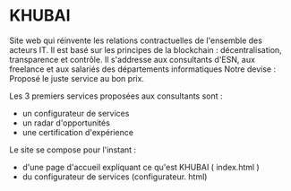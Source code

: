 # KHUBAI
Site web qui réinvente les relations contractuelles de l'ensemble des acteurs IT. Il est basé sur les principes de la blockchain : décentralisation, transparence et contrôle.
Il s'addresse aux consultants d'ESN, aux freelance et aux salariés des départements informatiques
Notre devise : Proposé le juste service au bon prix.

Les 3 premiers services proposées aux consultants sont :
+ un configurateur de services
+ un radar d'opportunités
+ une certification d'expérience

Le site se compose pour l'instant :
+ d'une page d'accueil expliquant ce qu'est KHUBAI ( index.html )
+ du configurateur de services (configurateur. html)
